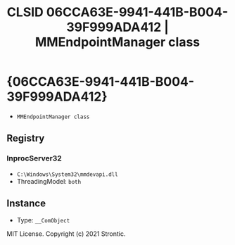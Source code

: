 ﻿---
title: "CLSID 06CCA63E-9941-441B-B004-39F999ADA412 | MMEndpointManager class"
excerpt: What is COM-Object CLSID 06CCA63E-9941-441B-B004-39F999ADA412?
---

# {06CCA63E-9941-441B-B004-39F999ADA412}

* `MMEndpointManager class`

## Registry


### InprocServer32

* `C:\Windows\System32\mmdevapi.dll`
* ThreadingModel: `both`

## Instance

* Type: `__ComObject`

MIT License. Copyright (c) 2021 Strontic.


